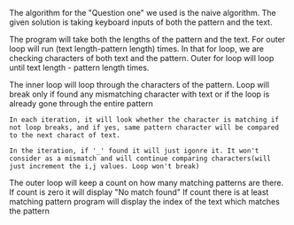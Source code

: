 The algorithm for the "Question one"  we used is the naive algorithm. 
The given solution is taking keyboard inputs of both the pattern and the text.

The program will take both the lengths of the pattern and the text. 
For outer loop will run (text length-pattern length) times. In that for loop, we are checking characters of both text and the pattern. Outer for loop will loop until text length - pattern length times.

<!-- The reason behind that is; assume we have text ABCDABF and pattern AB -->
The inner loop will loop through the characters of the pattern.
    Loop will break only if found any mismatching character with text or if the loop is already gone through the entire pattern

    In each iteration, it will look whether the character is matching if not loop breaks, and if yes, same pattern character will be compared to the next charact of text.

    In the iteration, if '_' found it will just igonre it. It won't consider as a mismatch and will continue comparing characters(will just increment the i,j values. Loop won't break)

The outer loop will keep a count on how many matching patterns are there. 
If count is zero it will display "No match found" 
If count there is at least matching pattern program will display the index of the text which matches the pattern
